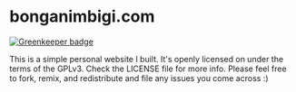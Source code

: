 # bonganimbigi.com

[![Greenkeeper badge](https://badges.greenkeeper.io/bongani-m/bongani-m.github.io.svg)](https://greenkeeper.io/)

This is a simple personal website I built. It's openly licensed on under the terms of the GPLv3. Check the LICENSE file for more info. Please feel free to fork, remix, and redistribute and file any issues you come across :)
